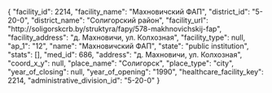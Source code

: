 {
    "facility_id": 2214,
    "facility_name": "Махновичский ФАП",
    "district_id": "5-20-0",
    "district_name": "Солигорский район",
    "facility_url": "http:\/\/soligorskcrb.by\/struktyra\/fapy\/578-makhnovichskij-fap",
    "facility_address": "д. Махновичи, ул. Колхозная",
    "facility_type": null,
    "ap_1": "12",
    "name": "Махновичский ФАП",
    "state": "public institution",
    "stats": [],
    "med_id": 686,
    "address": "д. Махновичи, ул. Колхозная",
    "coord_x_y": null,
    "place_name": "Солигорск",
    "place_type": "city",
    "year_of_closing": null,
    "year_of_opening": "1990",
    "healthcare_facility_key": 2214,
    "administrative_division_id": "5-20-0"
}